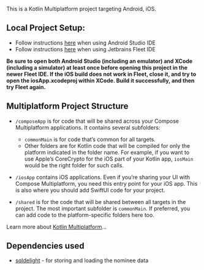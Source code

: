 This is a Kotlin Multiplatform project targeting Android, iOS.

## Local Project Setup:
- Follow instructions [here](https://www.jetbrains.com/help/kotlin-multiplatform-dev/multiplatform-setup.html) when using Android Studio IDE
- Follow instructions [here](https://www.jetbrains.com/help/kotlin-multiplatform-dev/fleet.html) when using Jetbrains Fleet IDE

**Be sure to open both Android Studio (including an emulator) and XCode (including a simulator) at least once before opening this project in the newer Fleet IDE. If the iOS build does not work in Fleet, close it, and try to open the iosApp.xcodeproj within XCode. Build it successfully, and then try Fleet again.**

## Multiplatform Project Structure
* `/composeApp` is for code that will be shared across your Compose Multiplatform applications.
  It contains several subfolders:
  - `commonMain` is for code that’s common for all targets.
  - Other folders are for Kotlin code that will be compiled for only the platform indicated in the folder name.
    For example, if you want to use Apple’s CoreCrypto for the iOS part of your Kotlin app,
    `iosMain` would be the right folder for such calls.

* `/iosApp` contains iOS applications. Even if you’re sharing your UI with Compose Multiplatform, 
  you need this entry point for your iOS app. This is also where you should add SwiftUI code for your project.

* `/shared` is for the code that will be shared between all targets in the project.
  The most important subfolder is `commonMain`. If preferred, you can add code to the platform-specific folders here too.

Learn more about [Kotlin Multiplatform](https://www.jetbrains.com/help/kotlin-multiplatform-dev/get-started.html)…

## Dependencies used
* [sqldelight](https://cashapp.github.io/sqldelight/2.0.1/multiplatform_sqlite/) - for storing and loading the nominee data
